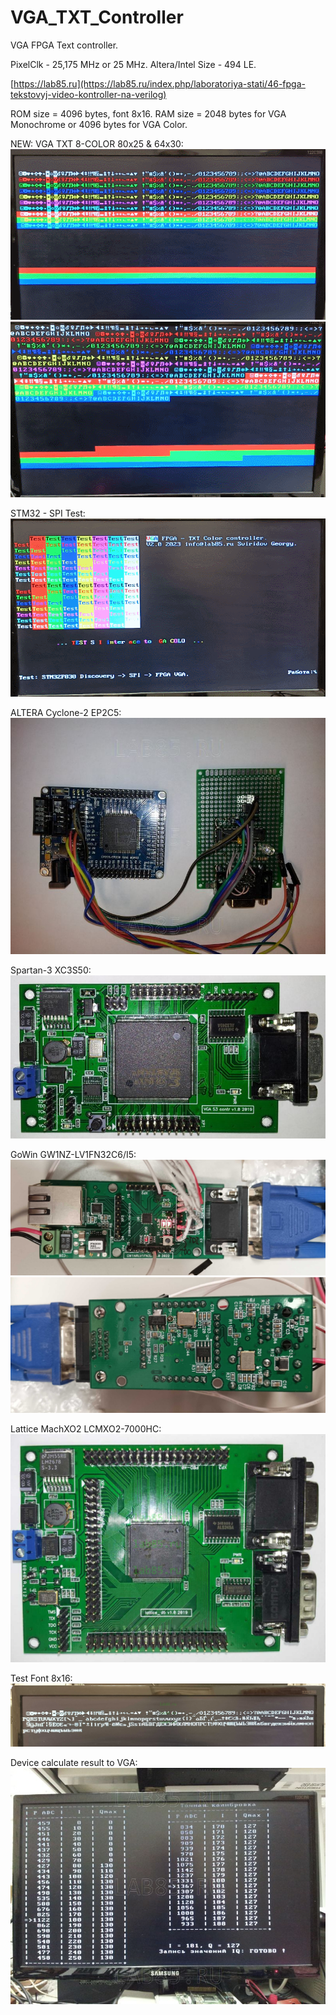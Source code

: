 # VGA_TXT_Controller
VGA FPGA Text controller.

PixelClk - 25,175 MHz or 25 MHz.
Altera/Intel Size - 494 LE.

[https://lab85.ru](https://lab85.ru/index.php/laboratoriya-stati/46-fpga-tekstovyj-video-kontroller-na-verilog)

ROM size = 4096 bytes, font 8x16.
RAM size = 2048 bytes for VGA Monochrome or 4096 bytes for VGA Color.

NEW: VGA TXT 8-COLOR 80x25 & 64x30:
<img src="./foto/vga_640x480_80x25_color.gif">
<img src="./foto/vga_640x480_64x30_color.gif">

STM32 - SPI Test:
<img src="./foto/vga_640x480_80x25_color_stm32_spi_test.gif">

ALTERA Cyclone-2 EP2C5:
<img src="./foto/vga_verilog_cyclone2_ep2c5_maket.jpg">

Spartan-3 XC3S50:
<img src="./foto/vga_verilog_spartan3_xc3s50.jpg">

GoWin GW1NZ-LV1FN32C6/I5:
<img src="./foto/vga_verilog_gw1nz-lv1fn32_2.jpg">
<img src="./foto/vga_verilog_gw1nz-lv1fn32_3.jpg">

Lattice MachXO2 LCMXO2-7000HC:
<img src="./foto/vga_verilog_lattice_MachXO2_LCMXO2-7000HC.jpg">

Test Font 8x16:
<img src="./foto/test_80x25_cp1251.png">

Device calculate result to VGA:
<img src="./foto/vga_verilog_calibrator_screen.jpg">

